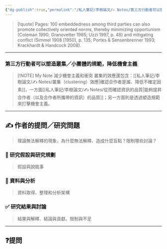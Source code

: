 ```yaml
---
{"dg-publish":true,"permalink":"/私人筆記/李樹論文/✍️ Notes/第三方行動者可以塑造叢集／小團體的規範，降低機會主義/","title":"第三方行動者可以塑造叢集／小團體的規範，降低機會主義","tags":["李樹論文","第三方","叢集_Cluster","機會主義"],"noteIcon":"3","created":"2025-06-10T19:14:46.000+08:00","updated":"2025-06-10T19:20:00.634+08:00"}
---
```






> [!quote] Pages: 100
> embeddedness among third parties can also promote collectively oriented norms, thereby minimizing opportunism (Coleman 1990; Granovetter 1985; Uzzi 1997, p. 48) and mitigating conflict (Simmel 1908 [1950], p. 135; Portes & Sensenbrenner 1993; Krackhardt & Handcock 2008). 


----


### 第三方行動者可以塑造叢集／小團體的規範，降低機會主義

> [!NOTE] My Note
> 減少機會主義和衝突
叢集的效應還包含：[[私人筆記/李樹論文/✍️ Notes/叢集（clustering）效應\|確認合作者是誰、降低不確定因素]]，一方面[[私人筆記/李樹論文/✍️ Notes/從而確認資訊的品質\|能夠提昇合作者（以及合作者所攜帶的資訊）的品質]]；另一方面則是透過塑造規範來打擊機會主義。



---

## ✍️ 作者的提問／研究問題

> 理論無法解釋的現象，為什麼無法解釋、造成什麼盲點？限制哪些討論？


### 🎯 研究假設與研究規劃
> 假設與說故事


### 🔢 資料與分析
> 資料取得、整理和分析架構


### ✅ 研究結果與討論
> 結果與解釋、結論與貢獻、限制與不足


---
## ❓提問

